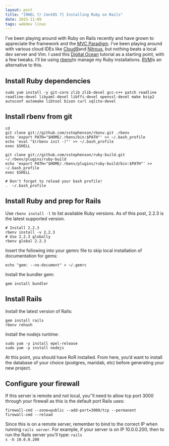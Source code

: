 ```yaml
---
layout: post
title: "[RHEL 7/ CentOS 7] Installing Ruby on Rails"
date: 2015-11-09
tags: webdev linux
---
```

I’ve been playing around with Ruby on Rails recently and have grown to appreciate the framework and the [MVC Paradigm]. I’ve been playing around with various cloud IDEs like [Cloud9]and [Nitrous], but nothing beats a local dev server and Vim. I used this [Digital Ocean] tutorial as a starting point, with a few tweaks. I’ll be using [rbenv]to manage my Ruby installations. [RVM]is an alternative to this.

Install Ruby dependencies
-------------------------

    sudo yum install -y git-core zlib zlib-devel gcc-c++ patch readline readline-devel libyaml-devel libffi-devel openssl-devel make bzip2 autoconf automake libtool bison curl sqlite-devel

Install rbenv from git
----------------------

    cd
    git clone git://github.com/sstephenson/rbenv.git .rbenv
    echo 'export PATH="$HOME/.rbenv/bin:$PATH"' >> ~/.bash_profile
    echo 'eval "$(rbenv init -)"' >> ~/.bash_profile
    exec $SHELL

    git clone git://github.com/sstephenson/ruby-build.git ~/.rbenv/plugins/ruby-build
    echo 'export PATH="$HOME/.rbenv/plugins/ruby-build/bin:$PATH"' >> ~/.bash_profile
    exec $SHELL

    # Don't forget to reload your bash profile!
    .  ~/.bash_profile

Install Ruby and prep for Rails
-------------------------------

Use `rbenv install -l` to list available Ruby versions. As of this post, 2.2.3 is the latest supported version.

    # Install 2.2.3
    rbenv install -v 2.2.3
    # Use 2.2.3 globally
    rbenv global 2.2.3

Insert the following into your gemrc file to skip local installation of documentation for gems:

    echo "gem: --no-document" > ~/.gemrc

Install the bundler gem:

    gem install bundler

Install Rails
-------------

Install the latest version of Rails:

    gem install rails
    rbenv rehash

Install the nodejs runtime:

    sudo yum -y install epel-release
    sudo yum -y install nodejs

At this point, you should have RoR installed. From here, you’d want to install the database of your choice (postgres, maridab, etc) before generating your new project.

Configure your firewall
-----------------------

If this server is remote and not local, you’’ll need to allow tcp port 3000 through your firewall as this is the default port Rails uses:

    firewall-cmd --zone=public --add-port=3000/tcp --permanent
    firewall-cmd --reload

Since this is on a remote server, remember to bind to the correct IP when running `rails server`. For example, if your server is on IP 10.0.0.200, then to run the Rails server you’ll type: <code>rails s -b 10.0.0.200</c>

  [MVC Paradigm]: https://en.wikipedia.org/wiki/Model%E2%80%93view%E2%80%93controller
  [Cloud9]: https://c9.io/
  [Nitrous]: https://www.nitrous.io/
  [Digital Ocean]: https://www.digitalocean.com/community/tutorials/how-to-install-ruby-on-rails-with-rbenv-on-centos-7
  [rbenv]: https://github.com/sstephenson/rbenv
  [RVM]: http://kgrz.io/2014/02/04/Programmers-guide-to-choosing-ruby-version-manager.html
